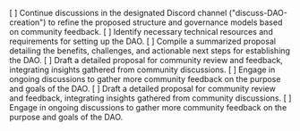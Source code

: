 [ ] Continue discussions in the designated Discord channel ("discuss-DAO-creation") to refine the proposed structure and governance models based on community feedback.
[ ] Identify necessary technical resources and requirements for setting up the DAO.
[ ] Compile a summarized proposal detailing the benefits, challenges, and actionable next steps for establishing the DAO.
[ ] Draft a detailed proposal for community review and feedback, integrating insights gathered from community discussions.
[ ] Engage in ongoing discussions to gather more community feedback on the purpose and goals of the DAO.
[ ] Draft a detailed proposal for community review and feedback, integrating insights gathered from community discussions.
[ ] Engage in ongoing discussions to gather more community feedback on the purpose and goals of the DAO.